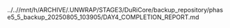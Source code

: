 ../..//mnt/h/ARCHIVE/.UNWRAP/STAGE3/DuRiCore/backup_repository/phase5_5_backup_20250805_103905/DAY4_COMPLETION_REPORT.md